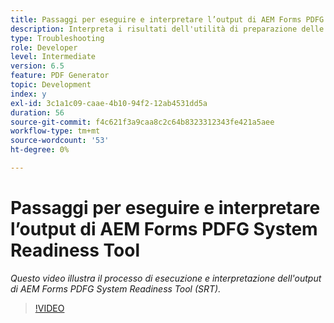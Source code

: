 ```yaml
---
title: Passaggi per eseguire e interpretare l’output di AEM Forms PDFG System Readiness Tool
description: Interpreta i risultati dell'utilità di preparazione delle PDF Generator.
type: Troubleshooting
role: Developer
level: Intermediate
version: 6.5
feature: PDF Generator
topic: Development
index: y
exl-id: 3c1a1c09-caae-4b10-94f2-12ab4531dd5a
duration: 56
source-git-commit: f4c621f3a9caa8c2c64b8323312343fe421a5aee
workflow-type: tm+mt
source-wordcount: '53'
ht-degree: 0%

---
```


# Passaggi per eseguire e interpretare l’output di AEM Forms PDFG System Readiness Tool

*Questo video illustra il processo di esecuzione e interpretazione dell&#39;output di AEM Forms PDFG System Readiness Tool (SRT).*

>[!VIDEO](https://video.tv.adobe.com/v/335543?quality=12&learn=on)

